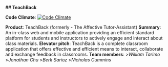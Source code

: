 **## TeachBack**


**Code Climate**: [![Code Climate](https://codeclimate.com/github/TeachBackTeam/TeachBack.png)](https://codeclimate.com/github/TeachBackTeam/TeachBack)


**Product**: TeachBack (formerly - The Affective Tutor-Assistant)
**Summary**: An in-class web and mobile application providing an efficient standard platform for students and instructors to actively engage and interact about class materials.
**Elevator pitch**: TeachBack is a complete classroom application that offers effective and efficient means to interact, collaborate and exchange feedback in classrooms.
**Team members**:
	>*William Tarimo*
	>*Jonathan Chu*
	>*Berk Sarioz*
	>*Nicholas Cummins*
